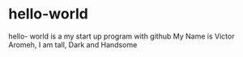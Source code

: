 # hello-world
hello- world is a my start up program with github
My Name is Victor Aromeh, I am tall, Dark and Handsome
